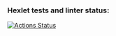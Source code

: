 ### Hexlet tests and linter status:
[![Actions Status](https://github.com/AntonTyurin87/rails-project-63/actions/workflows/hexlet-check.yml/badge.svg)](https://github.com/AntonTyurin87/rails-project-63/actions)